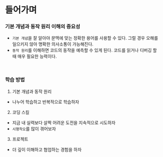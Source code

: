 # 들어가며

### 기본 개념과 동작 원리 이해의 중요성
- `기본 개념`을 잘 알아야 문맥에 맞는 정확한 용어를 사용할 수 있다. 그럴 경우 오해를 일으키지 않아 명확한 의사소통이 가능해진다. 
- `동작 원리`를 이해하면 코드의 동작을 예측할 수 있게 된다. 코드를 읽거나 디버깅 할 때 매우 필요한 능력이다. 
<br/>

### 학습 방법
1. 기본 개념과 동작 원리
  - 나누어 학습하고 반복적으로 학습하자
2. 코딩 스킬
  - 지금 내 실력보다 살짝 어려운 도전을 지속적으로 시도하자
  - `시행착오`를 많이 겪어보자
3. 프로젝트
  - 더 깊이 이해하고 협업하는 경험을 하자
<br/>
<br/>
<br/>
